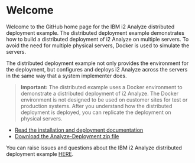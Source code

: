 # Welcome

Welcome to the GitHub home page for the IBM i2 Analyze distributed deployment example. The distributed deployment example demonstrates how to build a distributed deployment of i2 Analyze on multiple servers. To avoid the need for multiple physical servers, Docker is used to simulate the servers.

The distributed deployment example not only provides the environment for the deployment, but configures and deploys i2 Analyze across the servers in the same way that a system implementer does.

>**Important:** The distributed example uses a Docker environment to demonstrate a distributed deployment of i2 Analyze. The Docker environment is not designed to be used on customer sites for test or production systems. After you understand how the distributed deployment is deployed, you can replicate the deployment on physical servers.

- [Read the installation and deployment documentation](./docs/index.md)
- [Download the Analyze-Deployment zip file](https://github.com/IBM-i2/analyze-deployment/releases)

You can raise issues and questions about the IBM i2 Analyze distributed deployment example [HERE](https://github.com/IBM-i2/analyze-deployment/issues).
